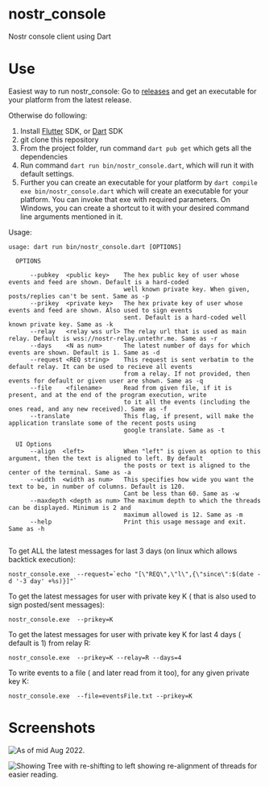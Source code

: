 # nostr_console
Nostr console client using Dart

# Use

Easiest way to run nostr_console: Go to [releases](https://github.com/vishalxl/nostr_console/releases) and get an executable for your platform from the latest release.

Otherwise do following:
1. Install [Flutter](https://docs.flutter.dev/get-started/install) SDK, or [Dart](https://dart.dev/get-dart) SDK
2. git clone this repository
3. From the project folder, run command ```dart pub get``` which gets all the dependencies
4. Run command ```dart run bin/nostr_console.dart```, which will run it with default settings. 
5. Further you can create an executable for your platform by  ```dart compile exe bin/nostr_console.dart``` which will create an executable for your platform. You can invoke that exe with required parameters. On Windows, you can create a shortcut to it with your desired command line arguments mentioned in it.

Usage: 

```
usage: dart run bin/nostr_console.dart [OPTIONS] 

  OPTIONS

      --pubkey  <public key>    The hex public key of user whose events and feed are shown. Default is a hard-coded
                                well known private key. When given, posts/replies can't be sent. Same as -p
      --prikey  <private key>   The hex private key of user whose events and feed are shown. Also used to sign events 
                                sent. Default is a hard-coded well known private key. Same as -k
      --relay   <relay wss url> The relay url that is used as main relay. Default is wss://nostr-relay.untethr.me. Same as -r
      --days    <N as num>      The latest number of days for which events are shown. Default is 1. Same as -d
      --request <REQ string>    This request is sent verbatim to the default relay. It can be used to recieve all events
                                from a relay. If not provided, then events for default or given user are shown. Same as -q
      --file    <filename>      Read from given file, if it is present, and at the end of the program execution, write
                                to it all the events (including the ones read, and any new received). Same as -f
      --translate               This flag, if present, will make the application translate some of the recent posts using
                                google translate. Same as -t

  UI Options                                
      --align  <left>           When "left" is given as option to this argument, then the text is aligned to left. By default
                                the posts or text is aligned to the center of the terminal. Same as -a 
      --width  <width as num>   This specifies how wide you want the text to be, in number of columns. Default is 120. 
                                Cant be less than 60. Same as -w
      --maxdepth <depth as num> The maximum depth to which the threads can be displayed. Minimum is 2 and
                                maximum allowed is 12. Same as -m
      --help                    Print this usage message and exit. Same as -h
                               
```                                

To get ALL the latest messages for last 3 days (on linux which allows backtick execution): 

```
nostr_console.exe  --request=`echo "[\"REQ\",\"l\",{\"since\":$(date -d '-3 day' +%s)}]"`
```
 
To get the latest messages for user with private key K ( that is also used to sign posted/sent messages): 
 
```
nostr_console.exe  --prikey=K
```

To get the latest messages for user with private key K for last 4 days ( default is 1) from relay R: 
 
```
nostr_console.exe  --prikey=K --relay=R --days=4 
```

 To write events to a file ( and later read from it too), for any given private key K:

```
nostr_console.exe  --file=eventsFile.txt --prikey=K
```

 
 # Screenshots

![As of](https://pbs.twimg.com/media/FachGW3agAAele4?format=png&name=4096x4096) mid Aug 2022.

![Showing Tree with re-shifting to left](https://pbs.twimg.com/media/Fao3E1bUUAAIti1?format=png&name=4096x4096) showing re-alignment of threads for easier reading.






 
